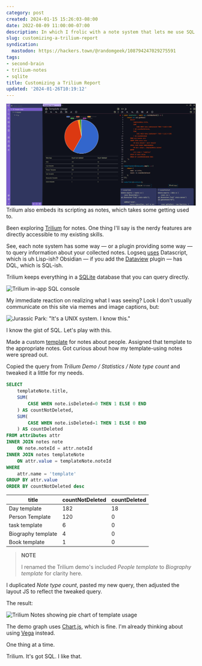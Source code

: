 ```yaml
---
category: post
created: 2024-01-15 15:26:03-08:00
date: 2022-08-09 11:00:00-07:00
description: In which I frolic with a note system that lets me use SQL
slug: customizing-a-trilium-report
syndication:
  mastodon: https://hackers.town/@randomgeek/108794247029275591
tags:
- second-brain
- trilium-notes
- sqlite
title: Customizing a Trilium Report
updated: '2024-01-26T10:19:12'
---
```


![attachments/img/2022/cover-2022-08-09.png](../../../attachments/img/2022/cover-2022-08-09.png)
Trilium also embeds its scripting as notes, which takes some getting used to.

Been exploring [Trilium](https://github.com/zadam/trilium) for notes. One thing I'll say is the nerdy features are directly accessible to my existing skills.

<!--more-->

See, each note system has some way — or a plugin providing some way — to query information about your collected notes. Logseq [uses](https://docs.logseq.com/#/page/advanced%20queries) Datascript, which is uh Lisp-ish? Obsidian — if you add the [Dataview](https://blacksmithgu.github.io/obsidian-dataview/) plugin — has DQL, which is SQL-ish.

Trilium keeps everything in a [SQLite](https://sqlite.org) database that you can query directly.

![Trilium in-app SQL console](attachments/img/2022/trilium-sql-console.png)

My immediate reaction on realizing what I was seeing? Look I don't usually communicate on this site via memes and image captions, but:

![Jurassic Park: "It's a UNIX system. I know this."](attachments/img/2022/its-a-unix-system-I-know-this.jpg)

I know the gist of SQL. Let's play with this.

Made a custom [template](https://github.com/zadam/trilium/wiki/Template) for notes about people. Assigned that template to the appropriate notes. Got curious about how my template-using notes were spread out.

Copied the query from *Trilium Demo / Statistics / Note type count* and tweaked it a little for my needs.

````sql
SELECT
    templateNote.title,
    SUM(
        CASE WHEN note.isDeleted=0 THEN 1 ELSE 0 END
    ) AS countNotDeleted,
    SUM(
        CASE WHEN note.isDeleted=1 THEN 1 ELSE 0 END
    ) AS countDeleted
FROM attributes attr
INNER JOIN notes note
    ON note.noteId = attr.noteId
INNER JOIN notes templateNote
    ON attr.value = templateNote.noteId
WHERE
    attr.name = 'template'
GROUP BY attr.value
ORDER BY countNotDeleted desc
````

|title|countNotDeleted|countDeleted|
|-----|---------------|------------|
|Day template|182|18|
|Person Template|120|0|
|task template|6|0|
|Biography template|4|0|
|Book template|1|0|

 > 
 > **NOTE**
>
 > I renamed the Trilium demo's included *People template* to *Biography template*
 > for clarity here.

I duplicated *Note type count*, pasted my new query, then adjusted the layout JS to reflect the tweaked query.

The result:

![Trilium Notes showing pie chart of template usage](attachments/img/2022/trilium-template-usage-report.png)

The demo graph uses [Chart.js](https://www.chartjs.org), which is fine. I'm already thinking about using [Vega](https://vega.github.io) instead.

One thing at a time.

Trilium. It's got SQL. I like that.